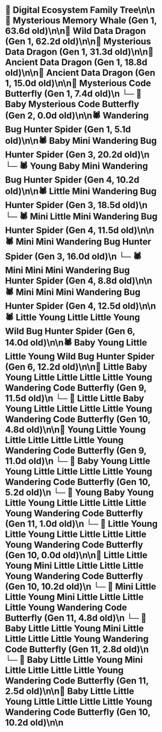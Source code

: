 # 🌳 Digital Ecosystem Family Tree\n\n🐋 Mysterious Memory Whale (Gen 1, 63.6d old)\n\n🐉 Wild Data Dragon (Gen 1, 62.2d old)\n\n🐉 Mysterious Data Dragon (Gen 1, 31.3d old)\n\n🐉 Ancient Data Dragon (Gen 1, 18.8d old)\n\n🐉 Ancient Data Dragon (Gen 1, 15.0d old)\n\n🦋 Mysterious Code Butterfly (Gen 1, 7.4d old)\n  └─ 🦋 Baby Mysterious Code Butterfly (Gen 2, 0.0d old)\n\n🕷️ Wandering Bug Hunter Spider (Gen 1, 5.1d old)\n\n🕷️ Baby Mini Wandering Bug Hunter Spider (Gen 3, 20.2d old)\n  └─ 🕷️ Young Baby Mini Wandering Bug Hunter Spider (Gen 4, 10.2d old)\n\n🕷️ Little Mini Wandering Bug Hunter Spider (Gen 3, 18.5d old)\n  └─ 🕷️ Mini Little Mini Wandering Bug Hunter Spider (Gen 4, 11.5d old)\n\n🕷️ Mini Mini Wandering Bug Hunter Spider (Gen 3, 16.0d old)\n  └─ 🕷️ Mini Mini Mini Wandering Bug Hunter Spider (Gen 4, 8.8d old)\n\n🕷️ Mini Mini Mini Wandering Bug Hunter Spider (Gen 4, 12.5d old)\n\n🕷️ Little Young Little Little Young Wild Bug Hunter Spider (Gen 6, 14.0d old)\n\n🕷️ Baby Young Little Little Young Wild Bug Hunter Spider (Gen 6, 12.2d old)\n\n🦋 Little Baby Young Little Little Little Little Young Wandering Code Butterfly (Gen 9, 11.5d old)\n  └─ 🦋 Little Little Baby Young Little Little Little Little Young Wandering Code Butterfly (Gen 10, 4.8d old)\n\n🦋 Young Little Young Little Little Little Little Young Wandering Code Butterfly (Gen 9, 11.0d old)\n  └─ 🦋 Baby Young Little Young Little Little Little Little Young Wandering Code Butterfly (Gen 10, 5.2d old)\n    └─ 🦋 Young Baby Young Little Young Little Little Little Little Young Wandering Code Butterfly (Gen 11, 1.0d old)\n  └─ 🦋 Little Young Little Young Little Little Little Little Young Wandering Code Butterfly (Gen 10, 0.0d old)\n\n🦋 Little Little Young Mini Little Little Little Little Young Wandering Code Butterfly (Gen 10, 10.2d old)\n  └─ 🦋 Mini Little Little Young Mini Little Little Little Little Young Wandering Code Butterfly (Gen 11, 4.8d old)\n  └─ 🦋 Baby Little Little Young Mini Little Little Little Little Young Wandering Code Butterfly (Gen 11, 2.8d old)\n  └─ 🦋 Baby Little Little Young Mini Little Little Little Little Young Wandering Code Butterfly (Gen 11, 2.5d old)\n\n🦋 Baby Little Little Young Little Little Little Little Young Wandering Code Butterfly (Gen 10, 10.2d old)\n\n